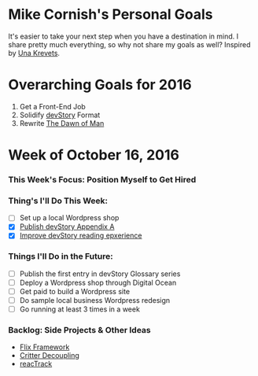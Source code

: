 # Mike Cornish's Personal Goals
It's easier to take your next step when you have a destination in mind. I share pretty much everything, so why not share my goals as well? Inspired by [Una Krevets](http://una.im/personal-goals-guide/#💁).

# Overarching Goals for 2016
1. Get a Front-End Job
2. Solidify [devStory](http://www.devstory.mikecornish.net/) Format
3. Rewrite [The Dawn of Man](http://www.novel.mikecornish.net/)

# Week of October 16, 2016
### This Week's Focus: Position Myself to Get Hired
### Thing's I'll Do This Week:
- [ ] Set up a local Wordpress shop
- [x] [Publish devStory Appendix A](http://www.devstory.mikecornish.net/posts/appendix-a/)
- [x] [Improve devStory reading epxerience](http://www.devstory.mikecornish.net/)

### Things I'll Do in the Future:
- [ ] Publish the first entry in devStory Glossary series
- [ ] Deploy a Wordpress shop through Digital Ocean
- [ ] Get paid to build a Wordpress site
- [ ] Do sample local business Wordpress redesign
- [ ] Go running at least 3 times in a week

### Backlog: Side Projects & Other Ideas
- [Flix Framework](https://github.com/mCornish/flix)
- [Critter Decoupling](https://github.com/mCornish/critter)
- [reacTrack](https://github.com/mCornish/reactrack)
